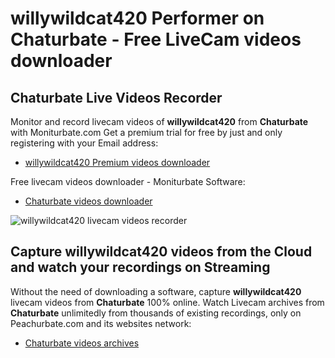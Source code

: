 # willywildcat420 Performer on Chaturbate - Free LiveCam videos downloader

## Chaturbate Live Videos Recorder

Monitor and record livecam videos of **willywildcat420** from **Chaturbate** with Moniturbate.com
Get a premium trial for free by just and only registering with your Email address:
* [willywildcat420 Premium videos downloader](https://moniturbate.com/request-demo-licence-key.html)

Free livecam videos downloader - Moniturbate Software:
* [Chaturbate videos downloader](https://moniturbate.com/moniturbate-download-software.html)

![willywildcat420 livecam videos recorder](https://peachurnet.com/templates/moniturbate-software.png)


## Capture willywildcat420 videos from the Cloud and watch your recordings on Streaming

Without the need of downloading a software, capture **willywildcat420** livecam videos from **Chaturbate** 100% online.
Watch Livecam archives from **Chaturbate** unlimitedly from thousands of existing recordings, only on Peachurbate.com and its websites network:
* [Chaturbate videos archives](https://peachurnet.com/)